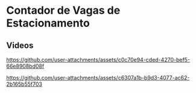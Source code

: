 # Contador de Vagas de Estacionamento 

## Videos


https://github.com/user-attachments/assets/c0c70e94-cded-4270-bef5-66e8908bd08f




https://github.com/user-attachments/assets/c6307a1b-b9d3-4077-ac62-2b165b55f703

